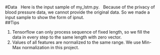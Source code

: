 #Data  
Here is the input sample of my_lstm.py.  
Because of the privacy of blood pressure data, we cannot provide the original data. So we made a input sample to show the form of ipnut.  
##Tips
1. Tensorflow can only process sequence of fixed length, so we fill the data in every step to the same length with zero vector. 
2. Values of all features are normalized to the same range. We use Min-Max normalization in this project.
